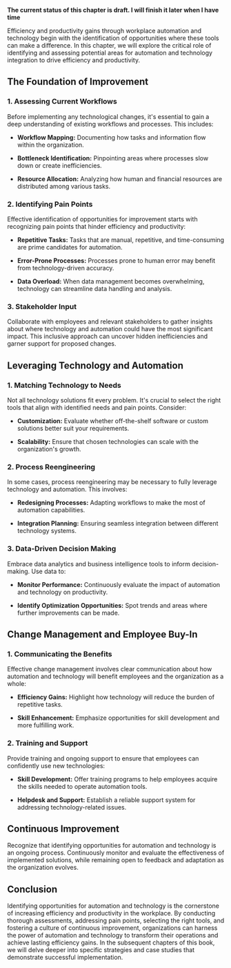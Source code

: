**The current status of this chapter is draft. I will finish it later when I have time**

Efficiency and productivity gains through workplace automation and technology begin with the identification of opportunities where these tools can make a difference. In this chapter, we will explore the critical role of identifying and assessing potential areas for automation and technology integration to drive efficiency and productivity.

The Foundation of Improvement
-----------------------------

### **1. Assessing Current Workflows**

Before implementing any technological changes, it's essential to gain a deep understanding of existing workflows and processes. This includes:

* **Workflow Mapping:** Documenting how tasks and information flow within the organization.

* **Bottleneck Identification:** Pinpointing areas where processes slow down or create inefficiencies.

* **Resource Allocation:** Analyzing how human and financial resources are distributed among various tasks.

### **2. Identifying Pain Points**

Effective identification of opportunities for improvement starts with recognizing pain points that hinder efficiency and productivity:

* **Repetitive Tasks:** Tasks that are manual, repetitive, and time-consuming are prime candidates for automation.

* **Error-Prone Processes:** Processes prone to human error may benefit from technology-driven accuracy.

* **Data Overload:** When data management becomes overwhelming, technology can streamline data handling and analysis.

### **3. Stakeholder Input**

Collaborate with employees and relevant stakeholders to gather insights about where technology and automation could have the most significant impact. This inclusive approach can uncover hidden inefficiencies and garner support for proposed changes.

Leveraging Technology and Automation
------------------------------------

### **1. Matching Technology to Needs**

Not all technology solutions fit every problem. It's crucial to select the right tools that align with identified needs and pain points. Consider:

* **Customization:** Evaluate whether off-the-shelf software or custom solutions better suit your requirements.

* **Scalability:** Ensure that chosen technologies can scale with the organization's growth.

### **2. Process Reengineering**

In some cases, process reengineering may be necessary to fully leverage technology and automation. This involves:

* **Redesigning Processes:** Adapting workflows to make the most of automation capabilities.

* **Integration Planning:** Ensuring seamless integration between different technology systems.

### **3. Data-Driven Decision Making**

Embrace data analytics and business intelligence tools to inform decision-making. Use data to:

* **Monitor Performance:** Continuously evaluate the impact of automation and technology on productivity.

* **Identify Optimization Opportunities:** Spot trends and areas where further improvements can be made.

Change Management and Employee Buy-In
-------------------------------------

### **1. Communicating the Benefits**

Effective change management involves clear communication about how automation and technology will benefit employees and the organization as a whole:

* **Efficiency Gains:** Highlight how technology will reduce the burden of repetitive tasks.

* **Skill Enhancement:** Emphasize opportunities for skill development and more fulfilling work.

### **2. Training and Support**

Provide training and ongoing support to ensure that employees can confidently use new technologies:

* **Skill Development:** Offer training programs to help employees acquire the skills needed to operate automation tools.

* **Helpdesk and Support:** Establish a reliable support system for addressing technology-related issues.

Continuous Improvement
----------------------

Recognize that identifying opportunities for automation and technology is an ongoing process. Continuously monitor and evaluate the effectiveness of implemented solutions, while remaining open to feedback and adaptation as the organization evolves.

Conclusion
----------

Identifying opportunities for automation and technology is the cornerstone of increasing efficiency and productivity in the workplace. By conducting thorough assessments, addressing pain points, selecting the right tools, and fostering a culture of continuous improvement, organizations can harness the power of automation and technology to transform their operations and achieve lasting efficiency gains. In the subsequent chapters of this book, we will delve deeper into specific strategies and case studies that demonstrate successful implementation.

